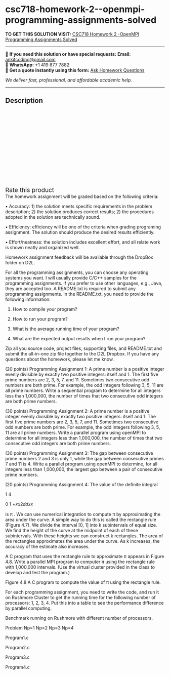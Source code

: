 # csc718-homework-2--openmpi-programming-assignments-solved
**TO GET THIS SOLUTION VISIT:** [CSC718 Homework 2 -OpenMPI Programming Assignments Solved](https://www.ankitcodinghub.com/product/csc718-homework-2-openmpi-programming-assignments-solved/)


---

📩 **If you need this solution or have special requests:** **Email:** ankitcoding@gmail.com  
📱 **WhatsApp:** +1 419 877 7882  
📄 **Get a quote instantly using this form:** [Ask Homework Questions](https://www.ankitcodinghub.com/services/ask-homework-questions/)

*We deliver fast, professional, and affordable academic help.*

---

<h2>Description</h2>



<div class="kk-star-ratings kksr-auto kksr-align-center kksr-valign-top" data-payload="{&quot;align&quot;:&quot;center&quot;,&quot;id&quot;:&quot;131894&quot;,&quot;slug&quot;:&quot;default&quot;,&quot;valign&quot;:&quot;top&quot;,&quot;ignore&quot;:&quot;&quot;,&quot;reference&quot;:&quot;auto&quot;,&quot;class&quot;:&quot;&quot;,&quot;count&quot;:&quot;0&quot;,&quot;legendonly&quot;:&quot;&quot;,&quot;readonly&quot;:&quot;&quot;,&quot;score&quot;:&quot;0&quot;,&quot;starsonly&quot;:&quot;&quot;,&quot;best&quot;:&quot;5&quot;,&quot;gap&quot;:&quot;4&quot;,&quot;greet&quot;:&quot;Rate this product&quot;,&quot;legend&quot;:&quot;0\/5 - (0 votes)&quot;,&quot;size&quot;:&quot;24&quot;,&quot;title&quot;:&quot;CSC718  Homework 2 -OpenMPI Programming Assignments Solved&quot;,&quot;width&quot;:&quot;0&quot;,&quot;_legend&quot;:&quot;{score}\/{best} - ({count} {votes})&quot;,&quot;font_factor&quot;:&quot;1.25&quot;}">

<div class="kksr-stars">

<div class="kksr-stars-inactive">
            <div class="kksr-star" data-star="1" style="padding-right: 4px">


<div class="kksr-icon" style="width: 24px; height: 24px;"></div>
        </div>
            <div class="kksr-star" data-star="2" style="padding-right: 4px">


<div class="kksr-icon" style="width: 24px; height: 24px;"></div>
        </div>
            <div class="kksr-star" data-star="3" style="padding-right: 4px">


<div class="kksr-icon" style="width: 24px; height: 24px;"></div>
        </div>
            <div class="kksr-star" data-star="4" style="padding-right: 4px">


<div class="kksr-icon" style="width: 24px; height: 24px;"></div>
        </div>
            <div class="kksr-star" data-star="5" style="padding-right: 4px">


<div class="kksr-icon" style="width: 24px; height: 24px;"></div>
        </div>
    </div>

<div class="kksr-stars-active" style="width: 0px;">
            <div class="kksr-star" style="padding-right: 4px">


<div class="kksr-icon" style="width: 24px; height: 24px;"></div>
        </div>
            <div class="kksr-star" style="padding-right: 4px">


<div class="kksr-icon" style="width: 24px; height: 24px;"></div>
        </div>
            <div class="kksr-star" style="padding-right: 4px">


<div class="kksr-icon" style="width: 24px; height: 24px;"></div>
        </div>
            <div class="kksr-star" style="padding-right: 4px">


<div class="kksr-icon" style="width: 24px; height: 24px;"></div>
        </div>
            <div class="kksr-star" style="padding-right: 4px">


<div class="kksr-icon" style="width: 24px; height: 24px;"></div>
        </div>
    </div>
</div>


<div class="kksr-legend" style="font-size: 19.2px;">
            <span class="kksr-muted">Rate this product</span>
    </div>
    </div>
The homework assignment will be graded based on the following criteria:

• Accuracy: 1) the solution meets specific requirements in the problem description; 2) the solution produces correct results; 2) the procedures adopted in the solution are technically sound.

• Efficiency: efficiency will be one of the criteria when grading programing assignment. The solution should produce the desired results efficiently.

• Effort/neatness: the solution includes excellent effort, and all relate work is shown neatly and organized well.

Homework assignment feedback will be available through the DropBox folder on D2L.

For all the programming assignments, you can choose any operating systems you want. I will usually provide C/C++ samples for the programming assignments. If you prefer to use other languages, e.g., Java, they are accepted too. A README.txt is required to submit any programming assignments. In the README.txt, you need to provide the following information:

1) How to compile your program?

2) How to run your program?

3) What is the average running time of your program?

4) What are the expected output results when I run your program?

Zip all you source code, project files, supporting files, and README.txt and submit the all-in-one zip file together to the D2L Dropbox. If you have any questions about the homework, please let me know.

(20 points) Programming Assignment 1: A prime number is a positive integer evenly divisible by exactly two positive integers: itself and 1. The first five prime numbers are 2, 3, 5, 7, and 11. Sometimes two consecutive odd numbers are both prime. For example, the odd integers following 3, 5, 11 are all prime numbers. Write a sequential program to determine for all integers less than 1,000,000, the number of times that two consecutive odd integers are both prime numbers.

(30 points) Programming Assignment 2: A prime number is a positive integer evenly divisible by exactly two positive integers: itself and 1. The first five prime numbers are 2, 3, 5, 7, and 11. Sometimes two consecutive odd numbers are both prime. For example, the odd integers following 3, 5, 11 are all prime numbers. Write a parallel program using openMPI to determine for all integers less than 1,000,000, the number of times that two consecutive odd integers are both prime numbers.

(30 points) Programming Assignment 3: The gap between consecutive prime numbers 2 and 3 is only 1, while the gap between consecutive primes 7 and 11 is 4. Write a parallel program using openMPI to determine, for all integers less than 1,000,000, the largest gap between a pair of consecutive prime numbers.

(20 points) Programming Assignment 4: The value of the definite integral

1 4

0 1 +𝑥𝑥2𝑑𝑑𝑥𝑥

is π . We can use numerical integration to compute π by approximating the area under the curve. A simple way to do this is called the rectangle rule (Figure 4.7). We divide the interval [0, 1] into k subintervals of equal size. We find the height of the curve at the midpoint of each of these subintervals. With these heights we can construct k rectangles. The area of the rectangles approximates the area under the curve. As k increases, the accuracy of the estimate also increases.

A C program that uses the rectangle rule to approximate π appears in Figure 4.8. Write a parallel MPI program to computer π using the rectangle rule with 1,000,000 intervals. (Use the virtual cluster provided in the class to develop and test the program.)

Figure 4.8 A C program to compute the value of π using the rectangle rule.

For each programming assignment, you need to write the code, and run it on Rushmore Cluster to get the running time for the following number of processors: 1, 2, 3, 4. Put this into a table to see the performance difference by parallel computing.

Benchmark running on Rushmore with different number of processors.

Problem Np=1 Np=2 Np=3 Np=4

Program1.c

Program2.c

Program3.c

Program4.c
